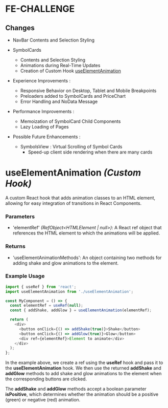 # FE-CHALLENGE

## Changes

- NavBar Contents and Selection Styling

- SymbolCards
  - Contents and Selection Styling
  - Animations during Real-Time Updates
  - Creation of Custom Hook [useElementAnimation](#useElementAnimation)

- Experience Improvements :
  - Responsive Behavior on Desktop, Tablet and Mobile Breakpoints
  - Preloaders added to SymbolCards and PriceChart
  - Error Handling and NoData Message

- Performance Improvements :
  - Memoization of SymbolCard Child Components
  - Lazy Loading of Pages
 
- Possible Future Enhancements :
  - SymbolsView : Virtual Scrolling of Symbol Cards
    - Speed-up client side rendering when there are many cards

<a id="useElementAnimation"></a>
# useElementAnimation *(Custom Hook)* 

A custom React hook that adds animation classes to an HTML element, allowing for easy integration of transitions in React Components.
### Parameters
- 'elementRef' *(RefObject<HTMLElement | null>)*: A React ref object that references the HTML element to which the animations will be applied.
### Returns
- 'useElementAnimationMethods': An object containing two methods for adding shake and glow animations to the element.
### Example Usage
```js
import { useRef } from 'react';
import useElementAnimation from './useElementAnimation';

const MyComponent = () => {
  const elementRef = useRef(null);
  const { addShake, addGlow } = useElementAnimation(elementRef);

  return (
    <div>
      <button onClick={() => addShake(true)}>Shake</button>
      <button onClick={() => addGlow(true)}>Glow</button>
      <div ref={elementRef}>Element to animate</div>
    </div>
  );
};
```

In the example above, we create a ref using the **useRef** hook and pass it to the **useElementAnimation** hook. We then use the returned **addShake** and **addGlow** methods to add shake and glow animations to the element when the corresponding buttons are clicked.

The **addShake** and **addGlow** methods accept a boolean parameter **isPositive**, which determines whether the animation should be a positive (green) or negative (red) animation.
